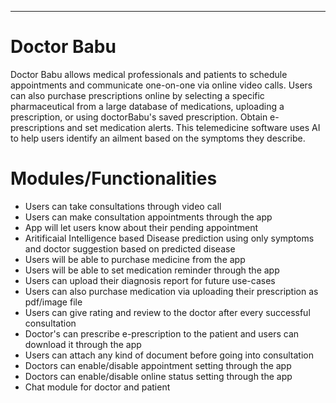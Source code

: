 ---
# Doctor Babu
Doctor Babu allows medical professionals and patients to schedule appointments and communicate one-on-one via online video calls. Users can also purchase prescriptions online by selecting a specific pharmaceutical from a large database of medications, uploading a prescription, or using doctorBabu's saved prescription.  Obtain e-prescriptions and set medication alerts. This telemedicine software uses AI to help users identify an ailment based on the symptoms they describe.

# Modules/Functionalities
+ Users can take consultations through video call
+ Users can make consultation appointments through the app
+ App will let users know about their pending appointment
+ Aritificaial Intelligence based Disease prediction using only symptoms and doctor suggestion based on predicted disease
+ Users will be able to purchase medicine from the app
+ Users will be able to set medication reminder through the app
+ Users can upload their diagnosis report for future use-cases
+ Users can also purchase medication via uploading their prescription as pdf/image file
+ Users can give rating and review to the doctor after every successful consultation
+ Doctor's can prescribe e-prescription to the patient and users can download it through the app
+ Users can attach any kind of document before going into consultation
+ Doctors can enable/disable appointment setting through the app
+ Doctors can enable/disable online status setting through the app
+ Chat module for doctor and patient
